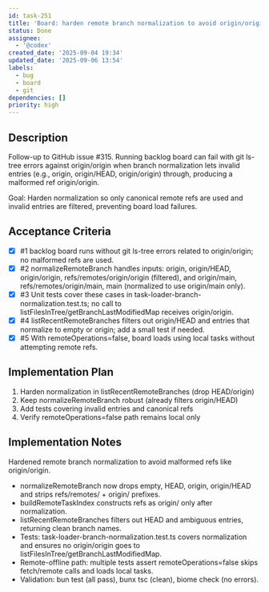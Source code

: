 ```yaml
---
id: task-251
title: 'Board: harden remote branch normalization to avoid origin/origin refs'
status: Done
assignee:
  - '@codex'
created_date: '2025-09-04 19:34'
updated_date: '2025-09-06 13:54'
labels:
  - bug
  - board
  - git
dependencies: []
priority: high
---
```


## Description

Follow-up to GitHub issue #315. Running backlog board can fail with git ls-tree errors against origin/origin when branch normalization lets invalid entries (e.g., origin, origin/HEAD, origin/origin) through, producing a malformed ref origin/origin.

Goal: Harden normalization so only canonical remote refs are used and invalid entries are filtered, preventing board load failures.

## Acceptance Criteria
<!-- AC:BEGIN -->
- [x] #1 backlog board runs without git ls-tree errors related to origin/origin; no malformed refs are used.
- [x] #2 normalizeRemoteBranch handles inputs: origin, origin/HEAD, origin/origin, refs/remotes/origin/origin (filtered), and origin/main, refs/remotes/origin/main, main (normalized to use origin/main only).
- [x] #3 Unit tests cover these cases in task-loader-branch-normalization.test.ts; no call to listFilesInTree/getBranchLastModifiedMap receives origin/origin.
- [x] #4 listRecentRemoteBranches filters out origin/HEAD and entries that normalize to empty or origin; add a small test if needed.
- [x] #5 With remoteOperations=false, board loads using local tasks without attempting remote refs.
<!-- AC:END -->


## Implementation Plan

1. Harden normalization in listRecentRemoteBranches (drop HEAD/origin)
2. Keep normalizeRemoteBranch robust (already filters origin/HEAD)
3. Add tests covering invalid entries and canonical refs
4. Verify remoteOperations=false path remains local only


## Implementation Notes

Hardened remote branch normalization to avoid malformed refs like origin/origin.

- normalizeRemoteBranch now drops empty, HEAD, origin, origin/HEAD and strips refs/remotes/ + origin/ prefixes.
- buildRemoteTaskIndex constructs refs as origin/<branch> only after normalization.
- listRecentRemoteBranches filters out HEAD and ambiguous entries, returning clean branch names.
- Tests: task-loader-branch-normalization.test.ts covers normalization and ensures no origin/origin goes to listFilesInTree/getBranchLastModifiedMap.
- Remote-offline path: multiple tests assert remoteOperations=false skips fetch/remote calls and loads local tasks.
- Validation: bun test (all pass), bunx tsc (clean), biome check (no errors).
